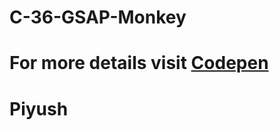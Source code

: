 # C-36-GSAP-Monkey

# For more details visit [Codepen](https://codepen.io/PmArTworks/pen/VwMGrRj)

# Piyush

